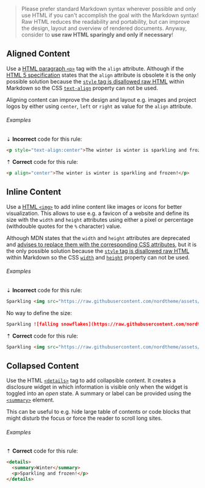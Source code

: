 <!--lint disable no-duplicate-headings-->

> Please prefer standard Markdown syntax wherever possible and only use HTML if you can't accomplish the goal with the Markdown syntax! Raw HTML reduces the readability and portability, but can improve the design, layout and overview of rendered documents.
> Anyway, consider to **use raw HTML sparingly and only if necessary**!

## Aligned Content

Use a [HTML paragraph `<p>`][8] tag with the `align` attribute. Although if the [HTML 5 specification][10] states that the `align` attribute is obsolete it is the only possible solution because the [`style` tag is disallowed raw HTML][1] within Markdown so the CSS [`text-align`][3] property can not be used.

Aligning content can improve the design and layout e.g. images and project logos by either using `center`, `left` or `right` as value for the `align` attribute.

###### Examples

⇣ **Incorrect** code for this rule:

<!-- prettier-ignore-start -->

```markdown
<p style="text-align:center">The winter is winter is sparkling and frozen!</p>
```

<!-- prettier-ignore-end -->

⇡ **Correct** code for this rule:

```markdown
<p align="center">The winter is winter is sparkling and frozen!</p>
```

## Inline Content

Use a [HTML `<img>`][7] to add inline content like images or icons for better visualization. This allows to use e.g. a favicon of a website and define its size with the `width` and `height` attributes using either a pixel or percentage (withdouble quotes for the `%` character) value.

Although MDN states that the `width` and `height` attributes are deprecated and [advises to replace them with the corresponding CSS attributes][5], but it is the only possible solution because the [`style` tag is disallowed raw HTML][1] within Markdown so the CSS [`width`][4] and [`height`][2] property can not be used.

###### Examples

⇣ **Incorrect** code for this rule:

<!-- prettier-ignore-start -->

```markdown
Sparkling <img src="https://raw.githubusercontent.com/nordtheme/assets/main/static/images/artworks/arctic/nature/dark/snowfall.svg?sanitize=true" style="text-align:center;width:16;height:16" /> snowflakes falling down in the winter!
```

No way to define the size:

```markdown
Sparkling ![falling snowflakes](https://raw.githubusercontent.com/nordtheme/assets/main/static/images/artworks/arctic/nature/dark/snowfall.svg?sanitize=true) snowflakes falling down in the winter!
```

<!-- prettier-ignore-end -->

⇡ **Correct** code for this rule:

```markdown
Sparkling <img src="https://raw.githubusercontent.com/nordtheme/assets/main/static/images/artworks/arctic/nature/dark/snowfall.svg?sanitize=true" width=16 height=16 align="center" /> snowflakes falling down in the winter!
```

## Collapsed Content

Use the HTML [`<details>`][6] tag to add collapsible content. It creates a disclosure widget in which information is visible only when the widget is toggled into an _open_ state. A summary or label can be provided using the [`<summary>`][9] element.

This can be useful to e.g. hide large table of contents or code blocks that might disturb the focus or force the reader to scroll long sites.

###### Examples

⇡ **Correct** code for this rule:

```markdown
<details>
  <summary>Winter</summary>
  <p>Sparkling and frozen!</p>
</details>
```

[1]: https://github.github.com/gfm/#disallowed-raw-html-extension-
[2]: https://developer.mozilla.org/en-US/docs/Web/CSS/height
[3]: https://developer.mozilla.org/en-US/docs/Web/CSS/text-align
[4]: https://developer.mozilla.org/en-US/docs/Web/CSS/width
[5]: https://developer.mozilla.org/en-US/docs/Web/HTML/Attributes
[6]: https://developer.mozilla.org/en-US/docs/Web/HTML/Element/details
[7]: https://developer.mozilla.org/en-US/docs/Web/HTML/Element/img
[8]: https://developer.mozilla.org/en-US/docs/Web/HTML/Element/p
[9]: https://developer.mozilla.org/en-US/docs/Web/HTML/Element/summary
[10]: https://html.spec.whatwg.org/multipage/grouping-content.html#the-p-element
